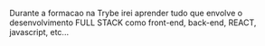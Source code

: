 Durante a formacao na Trybe irei aprender tudo que envolve o desenvolvimento FULL STACK como front-end, back-end, REACT, javascript,  etc...
